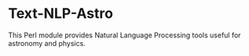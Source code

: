 # Text-NLP-Astro
This Perl module provides Natural Language Processing tools useful for astronomy and physics.
